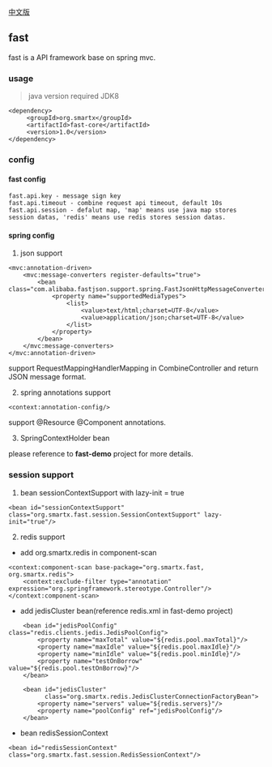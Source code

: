 [中文版](./README.zh-cn.md)

## fast
fast is a API framework base on spring mvc.

### usage
> java version required JDK8

```
<dependency>
     <groupId>org.smartx</groupId>
     <artifactId>fast-core</artifactId>
     <version>1.0</version>
</dependency>
```

### config
#### fast config
```
fast.api.key - message sign key
fast.api.timeout - combine request api timeout, default 10s
fast.api.session - defalut map, 'map' means use java map stores session datas, 'redis' means use redis stores session datas.
```

#### spring config
1. json support
```
<mvc:annotation-driven>
    <mvc:message-converters register-defaults="true">
        <bean class="com.alibaba.fastjson.support.spring.FastJsonHttpMessageConverter">
            <property name="supportedMediaTypes">
                <list>
                    <value>text/html;charset=UTF-8</value>
                    <value>application/json;charset=UTF-8</value>
                </list>
            </property>
        </bean>
    </mvc:message-converters>
</mvc:annotation-driven>
```
support RequestMappingHandlerMapping in CombineController and return JSON message format.

2. spring annotations support
```
<context:annotation-config/>
```
support @Resource @Component annotations.

3. SpringContextHolder bean

please reference to **fast-demo** project for more details.


### session support
1. bean sessionContextSupport with lazy-init = true
```
<bean id="sessionContextSupport" class="org.smartx.fast.session.SessionContextSupport" lazy-init="true"/>
```
2. redis support
- add org.smartx.redis in component-scan
```
<context:component-scan base-package="org.smartx.fast, org.smartx.redis">
    <context:exclude-filter type="annotation" expression="org.springframework.stereotype.Controller"/>
</context:component-scan>
```
- add jedisCluster bean(reference redis.xml in fast-demo project)
```
    <bean id="jedisPoolConfig" class="redis.clients.jedis.JedisPoolConfig">
        <property name="maxTotal" value="${redis.pool.maxTotal}"/>
        <property name="maxIdle" value="${redis.pool.maxIdle}"/>
        <property name="minIdle" value="${redis.pool.minIdle}"/>
        <property name="testOnBorrow" value="${redis.pool.testOnBorrow}"/>
    </bean>

    <bean id="jedisCluster"
          class="org.smartx.redis.JedisClusterConnectionFactoryBean">
        <property name="servers" value="${redis.servers}"/>
        <property name="poolConfig" ref="jedisPoolConfig"/>
    </bean>
```
- bean redisSessionContext
```
<bean id="redisSessionContext" class="org.smartx.fast.session.RedisSessionContext"/>
```

